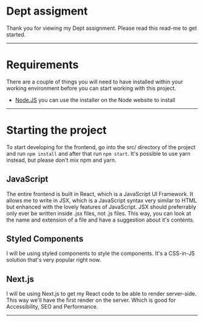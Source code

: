 # Dept assigment
Thank you for viewing my Dept assignment. Please read this read-me to get started.

***

# Requirements
There are a couple of things you will need to have installed within your working environment before you can start working with this project.

  * [Node.JS](https://nodejs.org/en/) you can use the installer on the Node website to install

***

# Starting the project
To start developing for the frontend, go into the src/ directory of the project and run `npm install` and after that run `npm start`.
It's possible to use yarn instead, but please don't mix npm and yarn.

## JavaScript
The entire frontend is built in React, which is a JavaScript UI Framework. It allows me to write in JSX, which is a JavaScript syntax very similar to HTML but enhanced with the lovely features of JavaScript. JSX should preferrably only ever be written inside .jsx files, not .js files. This way, you can look at the name and extension of a file and have a suggestion about it's contents.

## Styled Components
I will be using styled components to style the components. It's a CSS-in-JS solution that's very popular right now.

## Next.js
I will be using Next.js to get my React code to be able to render server-side. This way we'll have the first render on the server. Which is good for Accessibility, SEO and Performance.

***
